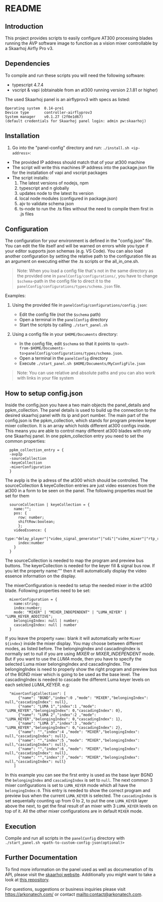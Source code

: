 # README

## Introduction

This project provides scripts to easily configure AT300 processing blades running the AVP software image to function as a vision mixer controllable by a Skaarhoj Airfly Pro v3.


## Dependencies

To compile and run these scripts you will need the following software: 
- typescript 4.7.4 
- vscript & vapi (obtainable from an at300 running version 2.1.81 or higher)


The used Skaarhoj panel is an airflyprov3 with specs as listed:
```
Operating system  0.14-pre1
Device type       controller-airflyprov3
System manager    v0.1.27 (2f0e1d67)
(default credentials for Skaarhoj panel login: admin pw:skaarhoj)
```


## Installation

1. Go into the "panel-config" directory and run: `./install.sh <ip-address>`: 
  - The provided IP address should match that of your at300 machine
  - The script will write this machines IP address into the package.json file for the installation of vapi and vscript packages
  - The script installs:
    1. The latest versions of nodejs, npm
    2. typescript and n globally
    3. updates node to the latest lts version
    4. local node modules (configured in package.json)
    5. ajv to validate schema json
    6. ts-node to run the .ts files without the need to compile them first in .js files 

## Configuration

The configuration for your environment is defined in the "config.json" file. You can edit the file itself and will be warned on errors while you type if your editor supports json schemas (e.g. VS Code). You can also load another configuration by setting the relative path to the configuration file as an argument on executing either the .ts scripts or the all_in_one.sh.

> Note: When you load a config file that's not in the same directory as the provided one in `panelConfig/configurations/`, you have to change `$schema`-path in the config file to direct it to the `panelConfig/configurations/types/schema.json` file.

Examples:

1. Using the provided file in `panelConfig/configurations/config.json`:

   - Edit the config file (_not_ the `$schema` path)
   - Open a terminal in the `panelConfig` directory
   - Start the scripts by calling `./start_panel.sh`

2. Using a config file in your `$HOME/Documents` directory:
   - In the config file, edit `$schema` so that it points to `<path-from-$HOME/Documents-to>panelConfig/configurations/types/schema.json`.
   - Open a terminal in the `panelConfig` directory
   - Execute `./start_panel.sh $HOME/Documents/MyConfigFile.json`

> Note: You can use relative and absolute paths and you can also work with links in your file system


## How to setup config.json

Inside the config.json you have a two main objects the panel_details and ppkm_collection. The panel details is used to build up the connection to the desired skaarhoj panel with its ip and port number. 
The main part of the config.json is the ppkm_collection, which stands for program preview keyer mixer collection. It is an array which holds different at300 configs inside. This means you are able to control many different at300 blades with only one Skaarhoj panel. In one ppkm_collection entry you need to set the common properties:
```
  ppkm_collection_entry = {
  -avpIp
  -sourceCollection 
  -keyeCollection
  -mixerConfiguration
  }
```

The avpIp is the ip adress of the at300 which should be controlled. The sourceCollection & keyeCollection entries are just video essences from the at300 in a form to be seen on the panel. The following properties must be set for them
```
  sourceCollection | keyeCollection = {
    name:"";
    pos: { 
      row: number;  
      shiftRow:boolean;
      };
    videoEssence: {
      type:"delay_player"|"video_signal_generator"|"sdi"|"video_mixer"|"rtp_receiver";
      index:number
    }
  }
  ```
  
The sourceCollection is needed to map the program and preview bus buttons. The keyerCollection is needed for the keyer fill & signal bus row. If you let the property name:"" then it will automatically display the video essence information on the display.

The mixerConfiguration is needed to setup the needed mixer in the at300 blade. Following properties need to be set:
```
  mixerConfiguration = {
    name:string;
    index:number;
    mode: "MIXER" | "MIXER_INDEPENDENT" | "LUMA_KEYER" | "LUMA_KEYER_ADDITIVE";
    belongingIndex: null | number;
    cascadingIndex: null | number
  }
  ```
If you leave the property `name:` blank it will automatically write `Mixer ${index}` inside the mixer display. You may choose between different modes, as listed before. The belongingIndex and cascadingIndex is normally set to null if you are using *MIXER* or *MIXER_INDEPENDENT* mode. 
But if you want to use the *LUMA* mode, then you have to specify the selected Luma mixer belongingIndex and cascadingIndex. The belongingIndex is need to properly show the right program and preview bus of the BGND mixer which is going to be used as the base level. The cascadingIndex is needed to cascade the different Luma keyer levels on each selcted *LUMA_KEYER*. e.g:
```
  "mixerConfigCollection": [
      {"name": "BGND","index":0 ,"mode": "MIXER","belongingIndex": null,"cascadingIndex": null},
      {"name": "LUMA 1","index":1 ,"mode": "LUMA_KEYER","belongingIndex": 0,"cascadingIndex": 0},
      {"name": "LUMA 2","index":2 ,"mode": "LUMA_KEYER","belongingIndex": 0,"cascadingIndex": 1},
      {"name": "LUMA 3","index":3 ,"mode": "LUMA_KEYER","belongingIndex": 0,"cascadingIndex": 2},
      {"name": "","index":4 ,"mode": "MIXER","belongingIndex": null,"cascadingIndex": null},
      {"name": "","index":5 ,"mode": "MIXER","belongingIndex": null,"cascadingIndex": null},
      {"name": "","index":6 ,"mode": "MIXER","belongingIndex": null,"cascadingIndex": null},
      {"name": "","index":7 ,"mode": "MIXER","belongingIndex": null,"cascadingIndex": null}
    ]
```
In this example you can see the first entry is used as the base layer BGND the `belongingIndex` and `cascadingIndex` is set to `null`. The next common 3 mixer configurations is set to `LUMA_KEYER` mode which all have the `belongingIndex:0`. This entry is needed to show the correct program and preview bus when the current `LUMA_KEYER` is selected. The `cascadingIndex` is set sequentally counting up from 0 to 2, to put the one `LUMA_KEYER` layer above the next, to get the final result of an mixer with 3 `LUMA_KEYER` levels on top of it. 
All the other mixer configurations are in default `MIXER` mode.


## Execution

Compile and run all scripts in the `panelConfig` directory with `./start_panel.sh <path-to-custom-config-json(optional)>`


## Further Documentation

To find more information on the panel used as well as documenation of its API, please visit the [skaarhoj website](https://www.skaarhoj.com/).
Additionally you might want to take a look at [this repository](https://github.com/SKAARHOJ/Support/blob/master/Manuals/SKAARHOJ/SKAARHOJ_RawPanel_V2.pdf).

For questions, suggestions or business inquiries please visit https://arkonatech.com/ or contact <mailto:contact@arkonatech.com>.
